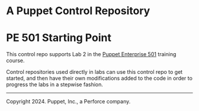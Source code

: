 # A Puppet Control Repository

# PE 501 Starting Point

This control repo supports Lab 2 in the [Puppet Enterprise 501](https://www.puppet.com/support/training) training course.

Control repositories used directly in labs can use this control repo to get started, and 
then have their own modifications added to the code in order to progress the labs in a
stepwise fashion.

---

Copyright 2024. Puppet, Inc., a Perforce company. 